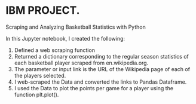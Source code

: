 # IBM PROJECT.
Scraping and Analyzing Basketball Statistics with Python

In this Jupyter notebook, I created the following:
1. Defined a web scraping function
2. Returned a dictionary corresponding to the regular season statistics of each basketball player scraped from en.wikipedia.org.
3. The parameter or input link is the URL of the Wikipedia page of each of the players selected.
4. I web-scraped the Data and converted the links to Pandas Dataframe.
5. I used the Data to plot the points per game for a player using the function plt.plot().
